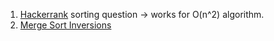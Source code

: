 1. [Hackerrank](https://www.hackerrank.com/challenges/ctci-bubble-sort/problem?h_r=internal-search)  sorting question -> works for O(n^2) algorithm.
2. [Merge Sort Inversions](https://www.hackerrank.com/challenges/ctci-merge-sort/problem)
